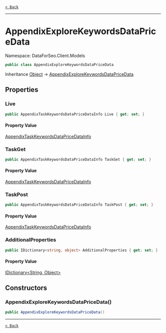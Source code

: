 [`< Back`](./)

---

# AppendixExploreKeywordsDataPriceData

Namespace: DataForSeo.Client.Models

```csharp
public class AppendixExploreKeywordsDataPriceData
```

Inheritance [Object](https://docs.microsoft.com/en-us/dotnet/api/system.object) → [AppendixExploreKeywordsDataPriceData](./dataforseo.client.models.appendixexplorekeywordsdatapricedata)

## Properties

### **Live**

```csharp
public AppendixTaskKeywordsDataPriceDataInfo Live { get; set; }
```

#### Property Value

[AppendixTaskKeywordsDataPriceDataInfo](./dataforseo.client.models.appendixtaskkeywordsdatapricedatainfo)<br>

### **TaskGet**

```csharp
public AppendixTaskKeywordsDataPriceDataInfo TaskGet { get; set; }
```

#### Property Value

[AppendixTaskKeywordsDataPriceDataInfo](./dataforseo.client.models.appendixtaskkeywordsdatapricedatainfo)<br>

### **TaskPost**

```csharp
public AppendixTaskKeywordsDataPriceDataInfo TaskPost { get; set; }
```

#### Property Value

[AppendixTaskKeywordsDataPriceDataInfo](./dataforseo.client.models.appendixtaskkeywordsdatapricedatainfo)<br>

### **AdditionalProperties**

```csharp
public IDictionary<string, object> AdditionalProperties { get; set; }
```

#### Property Value

[IDictionary&lt;String, Object&gt;](https://docs.microsoft.com/en-us/dotnet/api/system.collections.generic.idictionary-2)<br>

## Constructors

### **AppendixExploreKeywordsDataPriceData()**

```csharp
public AppendixExploreKeywordsDataPriceData()
```

---

[`< Back`](./)
